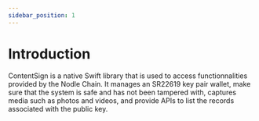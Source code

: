 ```yaml
---
sidebar_position: 1
---
```


# Introduction

ContentSign is a native Swift library that is used to access functionnalities provided by the Nodle Chain. It manages an SR22619 key pair wallet, make sure that the system is safe and has not been tampered with, captures media such as photos and videos, and provide APIs to list the records associated with the public key.
